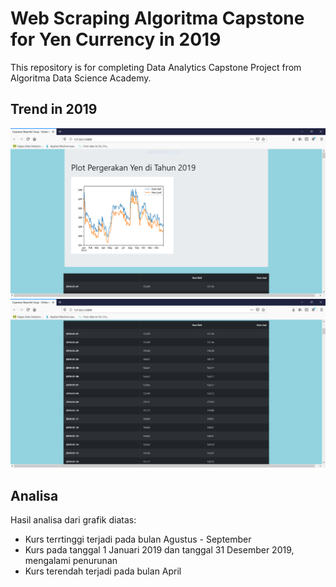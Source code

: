 # Web Scraping Algoritma Capstone for Yen Currency in 2019
This repository is for completing Data Analytics Capstone Project from Algoritma Data Science Academy.

## Trend in 2019
![Web Screenshot](Yen2019.PNG)
![Web Screrenshot 2](Yen2019_2.PNG)

## Analisa
Hasil analisa dari grafik diatas: 
  - Kurs terrtinggi terjadi pada bulan Agustus - September
  - Kurs pada tanggal 1 Januari 2019 dan tanggal 31 Desember 2019, mengalami penurunan
  - Kurs terendah terjadi pada bulan April
